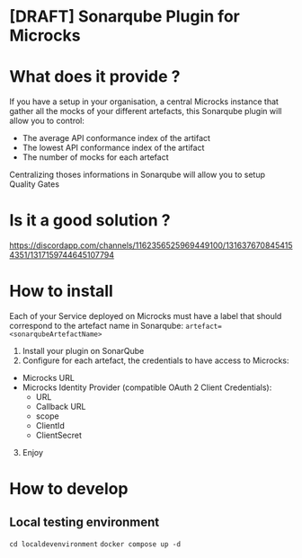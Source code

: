 # [DRAFT] Sonarqube Plugin for Microcks

# What does it provide ?

If you have a setup in your organisation, a central Microcks instance that gather all the mocks of your different
artefacts, this Sonarqube plugin will allow you to control:

- The average API conformance index of the artifact
- The lowest API conformance index of the artifact
- The number of mocks for each artefact

Centralizing thoses informations in Sonarqube will allow you to setup Quality Gates

# Is it a good solution ?

https://discordapp.com/channels/1162356525969449100/1316376708454154351/1317159744645107794

# How to install

Each of your Service deployed on Microcks must have a label that should correspond to the artefact name in Sonarqube:
`artefact=<sonarqubeArtefactName>`

1. Install your plugin on SonarQube
2. Configure for each artefact, the credentials to have access to Microcks:

- Microcks URL
- Microcks Identity Provider (compatible OAuth 2 Client Credentials):
    - URL
    - Callback URL
    - scope
    - ClientId
    - ClientSecret

3. Enjoy

# How to develop

## Local testing environment

`cd localdevenvironment`
`docker compose up -d`

